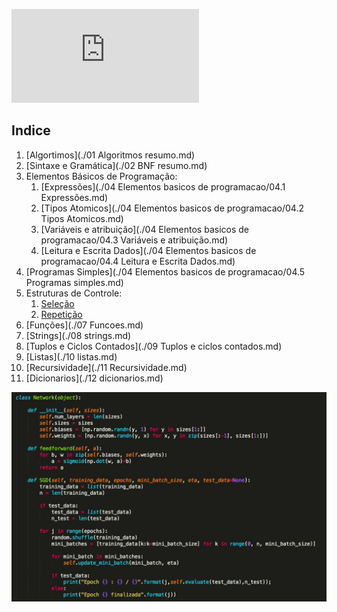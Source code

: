 ![LOGO IPS](https://files.fm/thumb_show.php?i=yred9d27)  


## Indice

1.  [Algortimos](./01 Algoritmos resumo.md)
1. [Sintaxe e Gramática](./02 BNF resumo.md)
1.  Elementos Básicos de Programação:
    1. [Expressões](./04 Elementos basicos de programacao/04.1 Expressões.md)
    1. [Tipos Atomicos](./04 Elementos basicos de programacao/04.2 Tipos Atomicos.md)
    1. [Variáveis e atribuição](./04 Elementos basicos de programacao/04.3 Variáveis e atribuição.md)
    1. [Leitura e Escrita Dados](./04 Elementos basicos de programacao/04.4 Leitura e Escrita Dados.md)
1.  [Programas Simples](./04 Elementos basicos de programacao/04.5 Programas simples.md)
1.  Estruturas de Controle:
    1. [Seleção](./05EstruturaControleSelecao.md)
    1. [Repetição](./06EstruturaControleRepeticao.md)
1. [Funções](./07 Funcoes.md)
1. [Strings](./08 strings.md)
1. [Tuplos e Ciclos Contados](./09 Tuplos e ciclos contados.md)
1. [Listas](./10 listas.md)
1. [Recursividade](./11 Recursividade.md)
1. [Dicionarios](./12 dicionarios.md)



![](figures/imageJPEG.jpg)
